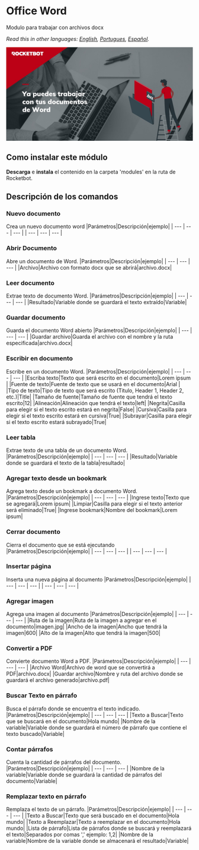 # Office Word
  
Modulo para trabajar con archivos docx  

*Read this in other languages: [English](Manual_OfficeWord.md), [Portugues](Manual_OfficeWord.pr.md), [Español](Manual_OfficeWord.es.md).*
  
![banner](imgs/Banner_OfficeWord.png)

## Como instalar este módulo
  
__Descarga__ e __instala__ el contenido en la carpeta 'modules' en la ruta de Rocketbot.  



## Descripción de los comandos

### Nuevo documento
  
Crea un nuevo documento word
|Parámetros|Descripción|ejemplo|
| --- | --- | --- |
| --- | --- | --- |

### Abrir Documento
  
Abre un documento de Word.
|Parámetros|Descripción|ejemplo|
| --- | --- | --- |
|Archivo|Archivo con formato docx que se abrirá|archivo.docx|

### Leer documento
  
Extrae texto de documento Word.
|Parámetros|Descripción|ejemplo|
| --- | --- | --- |
|Resultado|Variable donde se guardará el texto extraído|Variable|

### Guardar documento
  
Guarda el documento Word abierto
|Parámetros|Descripción|ejemplo|
| --- | --- | --- |
|Guardar archivo|Guarda el archivo con el nombre y la ruta especificada|archivo.docx|

### Escribir en documento
  
Escribe en un documento Word.
|Parámetros|Descripción|ejemplo|
| --- | --- | --- |
|Escriba texto|Texto que será escrito en el documento|Lorem ipsum |
|Fuente de texto|Fuente de texto que se usará en el documento|Arial |
|Tipo de texto|Tipo de texto que será escrito (Titulo, Header 1, Header 2, etc.)|Title|
|Tamaño de fuente|Tamaño de fuente que tendrá el texto escrito|12|
|Alineación|Alineación que tendrá el texto|left|
|Negrita|Casilla para elegir si el texto escrito estará en negrita|False|
|Cursiva|Casilla para elegir si el texto escrito estará en cursiva|True|
|Subrayar|Casilla para elegir si el texto escrito estará subrayado|True|

### Leer tabla
  
Extrae texto de una tabla de un documento Word.
|Parámetros|Descripción|ejemplo|
| --- | --- | --- |
|Resultado|Variable donde se guardará el texto de la tabla|resultado|

### Agregar texto desde un bookmark
  
Agrega texto desde un bookmark a documento Word.
|Parámetros|Descripción|ejemplo|
| --- | --- | --- |
|Ingrese texto|Texto que se agregará|Lorem ipsum|
|Limpiar|Casilla para elegir si el texto anterior será eliminado|True|
|Ingrese bookmark|Nombre del bookmark|Lorem ipsum|

### Cerrar documento
  
Cierra el documento que se está ejecutando
|Parámetros|Descripción|ejemplo|
| --- | --- | --- |
| --- | --- | --- |

### Insertar página
  
Inserta una nueva página al documento
|Parámetros|Descripción|ejemplo|
| --- | --- | --- |
| --- | --- | --- |

### Agregar imagen
  
Agrega una imagen al documento
|Parámetros|Descripción|ejemplo|
| --- | --- | --- |
|Ruta de la imagen|Ruta de la imagen a agregar en el documento|imagen.jpg|
|Ancho de la imagen|Ancho que tendrá la imagen|600|
|Alto de la imagen|Alto que tendrá la imagen|500|

### Convertir a PDF
  
Convierte documento Word a PDF.
|Parámetros|Descripción|ejemplo|
| --- | --- | --- |
|Archivo Word|Archivo de word que se convertirá a PDF|archivo.docx|
|Guardar archivo|Nombre y ruta del archivo donde se guardará el archivo generado|archivo.pdf|

### Buscar Texto en párrafo
  
Busca el párrafo donde se encuentra el texto indicado.
|Parámetros|Descripción|ejemplo|
| --- | --- | --- |
|Texto a Buscar|Texto que se buscará en el documento|Hola mundo|
|Nombre de la variable|Variable donde se guardará el número de párrafo que contiene el texto buscado|Variable|

### Contar párrafos
  
Cuenta la cantidad de párrafos del documento.
|Parámetros|Descripción|ejemplo|
| --- | --- | --- |
|Nombre de la variable|Variable donde se guardará la cantidad de párrafos del documento|Variable|

### Remplazar texto en párrafo
  
Remplaza el texto de un párrafo.
|Parámetros|Descripción|ejemplo|
| --- | --- | --- |
|Texto a Buscar|Texto que será buscado en el documento|Hola mundo|
|Texto a Reemplazar|Texto a reemplazar en el documento|Hola mundo|
|Lista de párrafo|Lista de párrafos donde se buscará y reemplazará el texto|Separados por comas ',' ejemplo: 1,2|
|Nombre de la variable|Nombre de la variable donde se almacenará el resultado|Variable|

